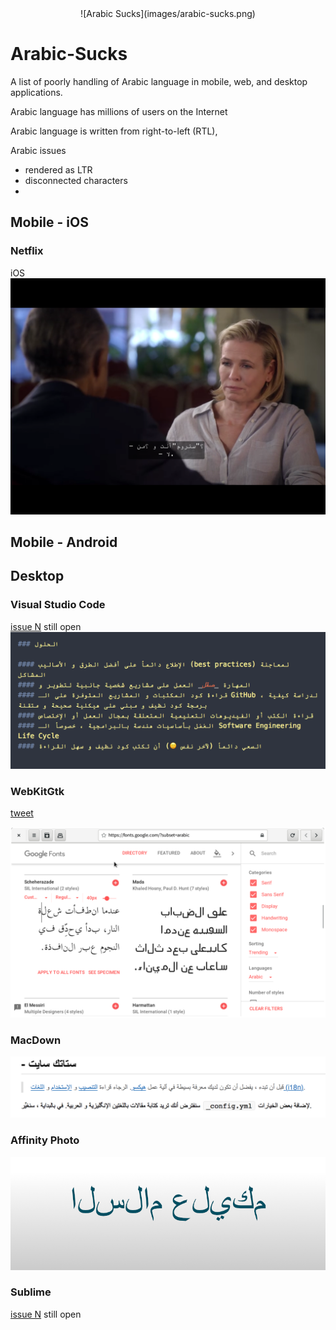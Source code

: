 
<center>
![Arabic Sucks](images/arabic-sucks.png)  <!-- .element width="200px" -->
</center>


# Arabic-Sucks
A list of poorly handling of Arabic language in mobile, web, and desktop applications.

Arabic language has millions of users on the Internet


Arabic language is written from right-to-left (RTL), 

Arabic issues
* rendered as LTR
* disconnected characters
*  


## Mobile - iOS
### Netflix

iOS 
![WebKitGtk](images/netflix-ios-arabic-sucks.PNG)

## Mobile - Android


## Desktop
### Visual Studio Code
[issue N]() still open
![VisualStudio Code wrong Arabic direction](images/vscode-version-1.17.2.png)

### WebKitGtk

[tweet](https://twitter.com/KhaledGhetas/status/921826612496224261)

![WebKitGtk](images/WebKitGtk-arabic-handling.png)


### MacDown
![MacDown](images/macdown-arabic-sucks.png)


### Affinity Photo
![Affinity Photo](images/Affinity-Photo-Arabic-sucks.png)

### Sublime
[issue N]() still open

### 